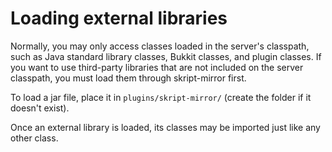# Loading external libraries

Normally, you may only access classes loaded in the server's classpath, such as Java standard library classes, Bukkit classes, and plugin classes. If you want to use third-party libraries that are not included on the server classpath, you must load them through skript-mirror first.

To load a jar file, place it in `plugins/skript-mirror/` \(create the folder if it doesn't exist\).

Once an external library is loaded, its classes may be imported just like any other class.

